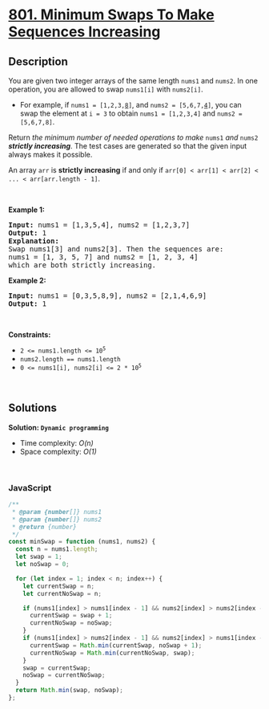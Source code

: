 # [801. Minimum Swaps To Make Sequences Increasing](https://leetcode.com/problems/minimum-swaps-to-make-sequences-increasing)

## Description

<div class="elfjS" data-track-load="description_content"><p>You are given two integer arrays of the same length <code>nums1</code> and <code>nums2</code>. In one operation, you are allowed to swap <code>nums1[i]</code> with <code>nums2[i]</code>.</p>

<ul>
	<li>For example, if <code>nums1 = [1,2,3,<u>8</u>]</code>, and <code>nums2 = [5,6,7,<u>4</u>]</code>, you can swap the element at <code>i = 3</code> to obtain <code>nums1 = [1,2,3,4]</code> and <code>nums2 = [5,6,7,8]</code>.</li>
</ul>

<p>Return <em>the minimum number of needed operations to make </em><code>nums1</code><em> and </em><code>nums2</code><em> <strong>strictly increasing</strong></em>. The test cases are generated so that the given input always makes it possible.</p>

<p>An array <code>arr</code> is <strong>strictly increasing</strong> if and only if <code>arr[0] &lt; arr[1] &lt; arr[2] &lt; ... &lt; arr[arr.length - 1]</code>.</p>

<p>&nbsp;</p>
<p><strong class="example">Example 1:</strong></p>

<pre><strong>Input:</strong> nums1 = [1,3,5,4], nums2 = [1,2,3,7]
<strong>Output:</strong> 1
<strong>Explanation:</strong> 
Swap nums1[3] and nums2[3]. Then the sequences are:
nums1 = [1, 3, 5, 7] and nums2 = [1, 2, 3, 4]
which are both strictly increasing.
</pre>

<p><strong class="example">Example 2:</strong></p>

<pre><strong>Input:</strong> nums1 = [0,3,5,8,9], nums2 = [2,1,4,6,9]
<strong>Output:</strong> 1
</pre>

<p>&nbsp;</p>
<p><strong>Constraints:</strong></p>

<ul>
	<li><code>2 &lt;= nums1.length &lt;= 10<sup>5</sup></code></li>
	<li><code>nums2.length == nums1.length</code></li>
	<li><code>0 &lt;= nums1[i], nums2[i] &lt;= 2 * 10<sup>5</sup></code></li>
</ul>
</div>

<p>&nbsp;</p>

## Solutions

**Solution: `Dynamic programming`**

- Time complexity: <em>O(n)</em>
- Space complexity: <em>O(1)</em>

<p>&nbsp;</p>

### **JavaScript**

```js
/**
 * @param {number[]} nums1
 * @param {number[]} nums2
 * @return {number}
 */
const minSwap = function (nums1, nums2) {
  const n = nums1.length;
  let swap = 1;
  let noSwap = 0;

  for (let index = 1; index < n; index++) {
    let currentSwap = n;
    let currentNoSwap = n;

    if (nums1[index] > nums1[index - 1] && nums2[index] > nums2[index - 1]) {
      currentSwap = swap + 1;
      currentNoSwap = noSwap;
    }
    if (nums1[index] > nums2[index - 1] && nums2[index] > nums1[index - 1]) {
      currentSwap = Math.min(currentSwap, noSwap + 1);
      currentNoSwap = Math.min(currentNoSwap, swap);
    }
    swap = currentSwap;
    noSwap = currentNoSwap;
  }
  return Math.min(swap, noSwap);
};
```
